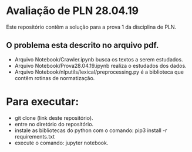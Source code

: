 # Avaliação de PLN 28.04.19
Este repositório contêm a solução para a prova 1 da disciplina de PLN.
## O problema esta descrito no arquivo pdf.
- Arquivo Notebook/Crawler.ipynb busca os textos a serem estudados.
- Arquivo Notebook/Prova28.04.19.ipynb realiza o estudados dos dados.
- Arquivo Notebook/nlputils/lexical/preprocessing.py é a biblioteca que contêm rotinas de normatização.

# Para executar:
- git clone (link deste repositório).
- entre no diretório do repositório.
- instale as bibliotecas do python com o comando: pip3 install -r requirements.txt
- execute o comando: jupyter notebook.